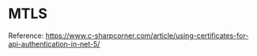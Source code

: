 # MTLS
Reference: https://www.c-sharpcorner.com/article/using-certificates-for-api-authentication-in-net-5/

